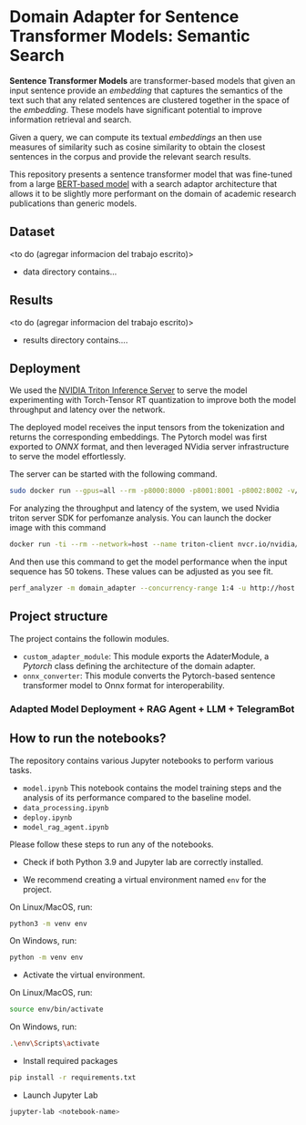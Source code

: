 # Domain Adapter for Sentence Transformer Models: Semantic Search

**Sentence Transformer Models** are transformer-based models that given an input sentence provide an _embedding_ that captures the semantics of the text such that any related sentences are clustered together in the space of the _embedding_. These models have significant potential to improve information retrieval and search.

Given a query, we can compute its textual _embeddings_ an then use measures of similarity such as cosine similarity to obtain the closest sentences in the corpus and provide the relevant search results.

This repository presents a sentence transformer model that was fine-tuned from a large [BERT-based model](https://huggingface.co/sentence-transformers/all-MiniLM-L12-v2) with a search adaptor architecture that allows it to be slightly more performant on the domain of academic research publications than generic models.

## Dataset
<to do (agregar informacion del trabajo escrito)>
- data directory contains...

## Results
<to do (agregar informacion del trabajo escrito)>
- results directory contains....

## Deployment

We used the [NVIDIA Triton Inference Server](https://github.com/triton-inference-server) to serve the model experimenting with Torch-Tensor RT quantization to improve both the model throughput and latency over the network.

The deployed model receives the input tensors from the tokenization and returns the corresponding embeddings. The Pytorch model was first exported to _ONNX_ format, and then leveraged NVidia server infrastructure to serve the model effortlessly.

The server can be started with the following command.

```sh
sudo docker run --gpus=all --rm -p8000:8000 -p8001:8001 -p8002:8002 -v/absolute_path_/model_repository:/models nvcr.io/nvidia/tritonserver:24.04-py3 tritonserver --model-repository=/models
```

For analyzing the throughput and latency of the system, we used Nvidia triton server SDK for perfomanze analysis. You can launch the docker image with this command

```sh
docker run -ti --rm --network=host --name triton-client nvcr.io/nvidia/tritonserver:24.04-py3-sdk
```

And then use this command to get the model performance when the input sequence has 50 tokens. These values can be adjusted as you see fit.

```sh
perf_analyzer -m domain_adapter --concurrency-range 1:4 -u http://host.docker.internal:8000 --shape attention_mask:1,50 --shape input_ids:1,50 --shape token_type_ids:1,50
```

## Project structure

The project contains the followin modules.

- `custom_adapter_module`: This module exports the AdaterModule, a _Pytorch_ class defining the architecture of the domain adapter.
- `onnx_converter`: This module converts the Pytorch-based sentence transformer model to Onnx format for interoperability.

### Adapted Model Deployment + RAG Agent + LLM + TelegramBot
<to do>

## How to run the notebooks?

The repository contains various Jupyter notebooks to perform various tasks.

- `model.ipynb` This notebook contains the model training steps and the analysis of its performance compared to the baseline model.
- `data_processing.ipynb` <to do>
- `deploy.ipynb` <to do>
- `model_rag_agent.ipynb` <to do>

Please follow these steps to run any of the notebooks.

- Check if both Python 3.9 and Jupyter lab are correctly installed.

- We recommend creating a virtual environment named `env` for the project.

On Linux/MacOS, run:

```sh
python3 -m venv env
```

On Windows, run:

```sh
python -m venv env
```

- Activate the virtual environment.

On Linux/MacOS, run:

```sh
source env/bin/activate
```

On Windows, run:

```sh
.\env\Scripts\activate
```

- Install required packages

```sh
pip install -r requirements.txt
```

- Launch Jupyter Lab

```sh
jupyter-lab <notebook-name>
```
